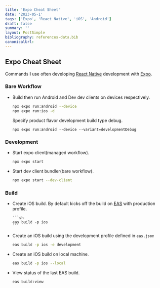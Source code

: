 ```yaml
---
title: 'Expo Cheat Sheet'
date: '2023-05-1'
tags: ['Expo', 'React Native', 'iOS', 'Android']
draft: false
summary: ''
layout: PostSimple
bibliography: references-data.bib
canonicalUrl:
---
```


## Expo Cheat Sheet

Commands I use often developing [React Native](https://reactnative.dev/)
development with [Expo](https://expo.dev/).

### Bare Workflow

- Build then run Android and Dev dev clients on devices respectively.

  ```sh
  npx expo run:android --device
  npx expo run:ios -d
  ```

  Specify product flavor development build type debug.

  `npx expo run:android --device --variant=developmentDebug`

### Development

- Start expo client(managed workflow).

  ```sh
  npx expo start
  ```

- Start dev client bundler(bare workflow).

  ```sh
  npx expo start --dev-client
  ```

### Build

- Create iOS build. By default kicks off the build on [EAS](https://expo.dev/eas)
  with production profile.

      ```sh
      eas build -p ios
      ```

- Create an iOS build using the development profile defined in `eas.json`

  ```sh
  eas build -p ios -e development
  ```

- Create an iOS build on local machine.

  ```sh
  eas build -p ios --local
  ```

- View status of the last EAS build.

  ```sh
  eas build:view
  ```
